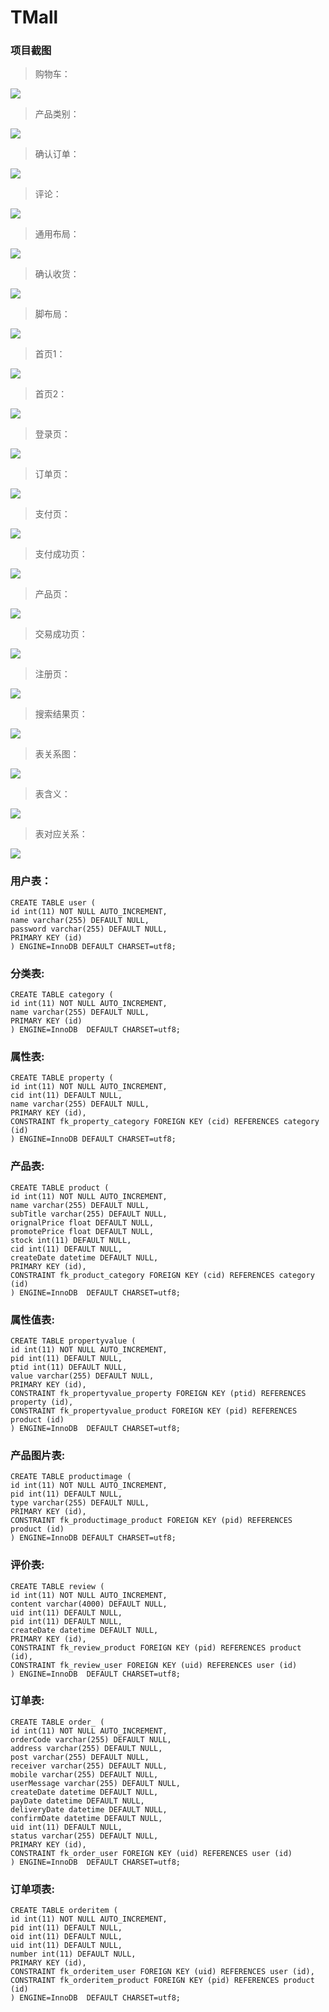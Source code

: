 # TMall

### 项目截图


> 购物车：

![](pic/cart.png)


> 产品类别：

![](pic/category.png)

> 确认订单：

![](pic/checkout.png)

> 评论：

![](pic/comment.png)

> 通用布局：

![](pic/common.png)

> 确认收货：

![](pic/confirm_receive.png)


> 脚布局：

![](pic/footer.png)


> 首页1：

![](pic/home01.png)


> 首页2：

![](pic/home02.png)


> 登录页：

![](pic/login.png)


> 订单页：

![](pic/order.png)


> 支付页：

![](pic/pay.png)


> 支付成功页：

![](pic/payment_sussess.png)


> 产品页：

![](pic/product.png)


> 交易成功页：

![](pic/receive_success.png)


> 注册页：

![](pic/register.png)


> 搜索结果页：

![](pic/search_result.png)


> 表关系图：

![](pic/table.png)

> 表含义：

![](pic/table02.png)


> 表对应关系：

![](pic/table03.png)

### 用户表：

>     
    CREATE TABLE user (
    id int(11) NOT NULL AUTO_INCREMENT,
	name varchar(255) DEFAULT NULL,
    password varchar(255) DEFAULT NULL,
    PRIMARY KEY (id)
    ) ENGINE=InnoDB DEFAULT CHARSET=utf8;

### 分类表:

>    
    CREATE TABLE category (
    id int(11) NOT NULL AUTO_INCREMENT,
    name varchar(255) DEFAULT NULL,
    PRIMARY KEY (id)
    ) ENGINE=InnoDB  DEFAULT CHARSET=utf8;


### 属性表:

>      
    CREATE TABLE property (
    id int(11) NOT NULL AUTO_INCREMENT,
    cid int(11) DEFAULT NULL,
    name varchar(255) DEFAULT NULL,
    PRIMARY KEY (id),
    CONSTRAINT fk_property_category FOREIGN KEY (cid) REFERENCES category (id)
    ) ENGINE=InnoDB DEFAULT CHARSET=utf8;

### 产品表:

>      
    CREATE TABLE product (
    id int(11) NOT NULL AUTO_INCREMENT,
    name varchar(255) DEFAULT NULL,
    subTitle varchar(255) DEFAULT NULL,
    orignalPrice float DEFAULT NULL,
    promotePrice float DEFAULT NULL,
    stock int(11) DEFAULT NULL,
    cid int(11) DEFAULT NULL,
    createDate datetime DEFAULT NULL,
    PRIMARY KEY (id),
    CONSTRAINT fk_product_category FOREIGN KEY (cid) REFERENCES category (id)
    ) ENGINE=InnoDB  DEFAULT CHARSET=utf8;


### 属性值表:

>      
    CREATE TABLE propertyvalue (
    id int(11) NOT NULL AUTO_INCREMENT,
    pid int(11) DEFAULT NULL,
    ptid int(11) DEFAULT NULL,
    value varchar(255) DEFAULT NULL,
    PRIMARY KEY (id),
    CONSTRAINT fk_propertyvalue_property FOREIGN KEY (ptid) REFERENCES property (id),
    CONSTRAINT fk_propertyvalue_product FOREIGN KEY (pid) REFERENCES product (id)
    ) ENGINE=InnoDB  DEFAULT CHARSET=utf8;


### 产品图片表:

>     
    CREATE TABLE productimage (
    id int(11) NOT NULL AUTO_INCREMENT,
    pid int(11) DEFAULT NULL,
    type varchar(255) DEFAULT NULL,
    PRIMARY KEY (id),
    CONSTRAINT fk_productimage_product FOREIGN KEY (pid) REFERENCES product (id)
    ) ENGINE=InnoDB DEFAULT CHARSET=utf8;


### 评价表:

>      
    CREATE TABLE review (
    id int(11) NOT NULL AUTO_INCREMENT,
    content varchar(4000) DEFAULT NULL,
    uid int(11) DEFAULT NULL,
    pid int(11) DEFAULT NULL,
    createDate datetime DEFAULT NULL,
    PRIMARY KEY (id),
    CONSTRAINT fk_review_product FOREIGN KEY (pid) REFERENCES product (id),
    CONSTRAINT fk_review_user FOREIGN KEY (uid) REFERENCES user (id)
    ) ENGINE=InnoDB  DEFAULT CHARSET=utf8;



### 订单表:

>     
    CREATE TABLE order_ (
    id int(11) NOT NULL AUTO_INCREMENT,
    orderCode varchar(255) DEFAULT NULL,
    address varchar(255) DEFAULT NULL,
    post varchar(255) DEFAULT NULL,
    receiver varchar(255) DEFAULT NULL,
    mobile varchar(255) DEFAULT NULL,
    userMessage varchar(255) DEFAULT NULL,
    createDate datetime DEFAULT NULL,
    payDate datetime DEFAULT NULL,
    deliveryDate datetime DEFAULT NULL,
    confirmDate datetime DEFAULT NULL,
    uid int(11) DEFAULT NULL,
    status varchar(255) DEFAULT NULL,
    PRIMARY KEY (id),
    CONSTRAINT fk_order_user FOREIGN KEY (uid) REFERENCES user (id)
    ) ENGINE=InnoDB  DEFAULT CHARSET=utf8;


### 订单项表:

>  
    CREATE TABLE orderitem (
    id int(11) NOT NULL AUTO_INCREMENT,
    pid int(11) DEFAULT NULL,
    oid int(11) DEFAULT NULL,
    uid int(11) DEFAULT NULL,
    number int(11) DEFAULT NULL,
    PRIMARY KEY (id),
    CONSTRAINT fk_orderitem_user FOREIGN KEY (uid) REFERENCES user (id),
    CONSTRAINT fk_orderitem_product FOREIGN KEY (pid) REFERENCES product (id)
    ) ENGINE=InnoDB  DEFAULT CHARSET=utf8;





























